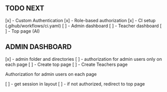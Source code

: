 ## TODO NEXT

[x] - Custom Authentication
[x] - Role-based authorization
[x] - CI setup (.gihub/workflows/ci.yaml)
[ ] - Admin dashboard
[ ] - Teacher dashboard
[ ] - Top page (AI)



## ADMIN DASHBOARD
[x] - admin folder and directories
[ ] - authorization for admin users only on each page
[ ] - Create top page
[ ] - Create Teachers page

Authorization for admin users on each page

[ ] - get session in layout
[ ] - if not authorized, redirect to top page
